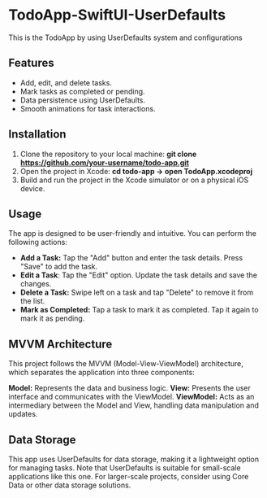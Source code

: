 # TodoApp-SwiftUI-UserDefaults
This is the TodoApp by using UserDefaults system and configurations

## Features 
* Add, edit, and delete tasks.
* Mark tasks as completed or pending.
* Data persistence using UserDefaults.
* Smooth animations for task interactions.


## Installation
1. Clone the repository to your local machine:
   **git clone https://github.com/your-username/todo-app.git**
2. Open the project in Xcode:
   **cd todo-app ->
   open TodoApp.xcodeproj**
3. Build and run the project in the Xcode simulator or on a physical iOS device.


## Usage 
The app is designed to be user-friendly and intuitive. You can perform the following actions:

* **Add a Task:** Tap the "Add" button and enter the task details. Press "Save" to add the task.
* **Edit a Task**: Tap the "Edit" option. Update the task details and save the changes.
* **Delete a Task:** Swipe left on a task and tap "Delete" to remove it from the list.
* **Mark as Completed:** Tap a task to mark it as completed. Tap it again to mark it as pending.


## MVVM Architecture
This project follows the MVVM (Model-View-ViewModel) architecture, which separates the application into three components:

**Model:** Represents the data and business logic.
**View:** Presents the user interface and communicates with the ViewModel.
**ViewModel:** Acts as an intermediary between the Model and View, handling data manipulation and updates.


## Data Storage 
This app uses UserDefaults for data storage, making it a lightweight option for managing tasks. Note that UserDefaults is suitable for small-scale applications like this one. For larger-scale projects, consider using Core Data or other data storage solutions.
